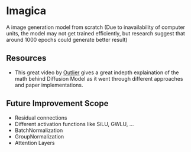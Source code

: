 # Imagica
A image generation model from scratch (Due to inavailability of computer units, the model may not get trained efficiently, but research suggest that around 1000 epochs could generate better result)
## Resources
- This great video by [Outlier](https://www.youtube.com/watch?v=HoKDTa5jHvg&t=1338s) gives a great indepth explaination of the math behind Diffusion Model as it went through different approaches and paper implementations.
## Future Improvement Scope
- Residual connections
- Different activation functions like SiLU, GWLU, ...
- BatchNormalization
- GroupNormalization
- Attention Layers

